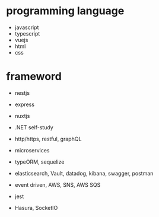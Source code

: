 # programming language
- javascript
- typescript
- vuejs
- html
- css

# frameword
- nestjs
- express
- nuxtjs


- .NET self-study
- http/https, restful, graphQL
- microservices
- typeORM, sequelize
- elasticsearch, Vault, datadog, kibana, swagger, postman
- event driven, AWS, SNS, AWS SQS
- jest
- Hasura, SocketIO